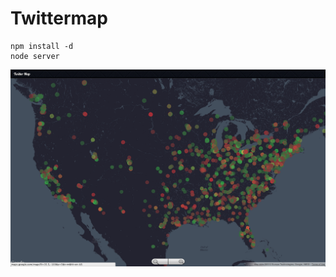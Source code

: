 # Twittermap

```
npm install -d
node server
```

![Twittermap](https://github.com/nhunzaker/twittermap/raw/master/public/images/sample.png)